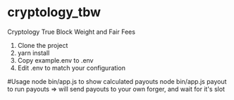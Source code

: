 # cryptology_tbw
Cryptology True Block Weight and Fair Fees

1) Clone the project
2) yarn install
3) Copy example.env to .env
4) Edit .env to match your configuration


#Usage
node bin/app.js to show calculated payouts
node bin/app.js payout to run payouts => will send payouts to your own forger, and wait for it's slot
